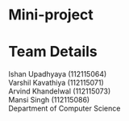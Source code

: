 # Mini-project
# Team Details
Ishan Upadhyaya (112115064)<br/>
Varshil Kavathiya (112115071)<br/>
Arvind Khandelwal (112115073)<br/>
Mansi Singh (112115086)<br/>
Department of Computer Science
